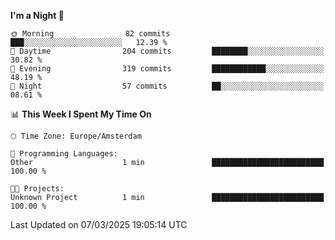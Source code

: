 <!--START_SECTION:waka-->
**I'm a Night 🦉** 

```text
🌞 Morning                82 commits          ███░░░░░░░░░░░░░░░░░░░░░░   12.39 % 
🌆 Daytime                204 commits         ████████░░░░░░░░░░░░░░░░░   30.82 % 
🌃 Evening                319 commits         ████████████░░░░░░░░░░░░░   48.19 % 
🌙 Night                  57 commits          ██░░░░░░░░░░░░░░░░░░░░░░░   08.61 % 
```


📊 **This Week I Spent My Time On** 

```text
🕑︎ Time Zone: Europe/Amsterdam

💬 Programming Languages: 
Other                    1 min               █████████████████████████   100.00 % 

🐱‍💻 Projects: 
Unknown Project          1 min               █████████████████████████   100.00 % 
```


 Last Updated on 07/03/2025 19:05:14 UTC
<!--END_SECTION:waka-->
